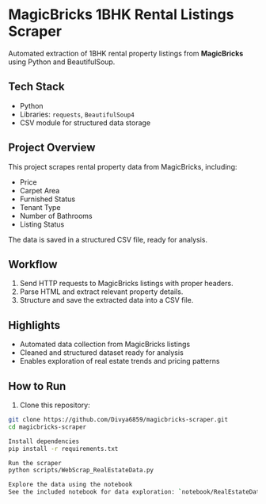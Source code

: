 # MagicBricks 1BHK Rental Listings Scraper

Automated extraction of 1BHK rental property listings from **MagicBricks** using Python and BeautifulSoup.

## Tech Stack
- Python
- Libraries: `requests`, `BeautifulSoup4`
- CSV module for structured data storage

## Project Overview
This project scrapes rental property data from MagicBricks, including:
- Price
- Carpet Area
- Furnished Status
- Tenant Type
- Number of Bathrooms
- Listing Status

The data is saved in a structured CSV file, ready for analysis.

## Workflow
1. Send HTTP requests to MagicBricks listings with proper headers.
2. Parse HTML and extract relevant property details.
3. Structure and save the extracted data into a CSV file.

## Highlights
- Automated data collection from MagicBricks listings
- Cleaned and structured dataset ready for analysis
- Enables exploration of real estate trends and pricing patterns

## How to Run
1. Clone this repository:
```bash
git clone https://github.com/Divya6859/magicbricks-scraper.git
cd magicbricks-scraper

Install dependencies
pip install -r requirements.txt

Run the scraper
python scripts/WebScrap_RealEstateData.py

Explore the data using the notebook
See the included notebook for data exploration: `notebook/RealEstateData.ipynb`
